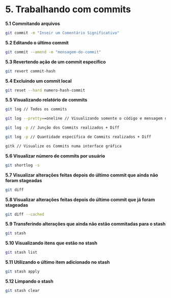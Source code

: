 # 5. Trabalhando com commits

**5.1 Commitando arquivos**
```bash
git commit -m "Inseir um Comentário Significativo"
```
**5.2 Editando o último commit**
```bash
git commit --amend -m "mensagem-do-commit"
```
**5.3 Revertendo ação de um commit específico**
```bash
git revert commit-hash
```
**5.4 Excluindo um commit local**
```bash
git reset --hard numero-hash-commit
```
**5.5 Visualizando relatório de commits**
```bash
git log // Todos os commits

git log --pretty==oneline // Visualizando somente o código e mensagem de cada commit

git log -p // Junção dos Commits realizados + Diff

git log -p // Quantidade específica de Commits realizados + Diff

gitk // Visualize os Commits numa interface gráfica
```
**5.6 Visualizar número de commits por usuário**
```bash
git shortlog -s
```
**5.7 Visualizar alterações feitas depois do último commit que ainda não foram stageadas**
```bash
git diff
```
**5.8 Visualizar alterações feitas depois do último commit que já foram stageadas**
```bash
git diff --cached
```
**5.9 Transferindo alterações que ainda não estão commitadas para o stash**
```bash
git stash
```
**5.10 Visualizando itens que estão no stash**
```bash
git stash list
```
**5.11 Utilizando o último item adicionado no stash**
```bash
git stash apply
```
**5.12 Limpando o stash**
```bash
git stash clear
```
